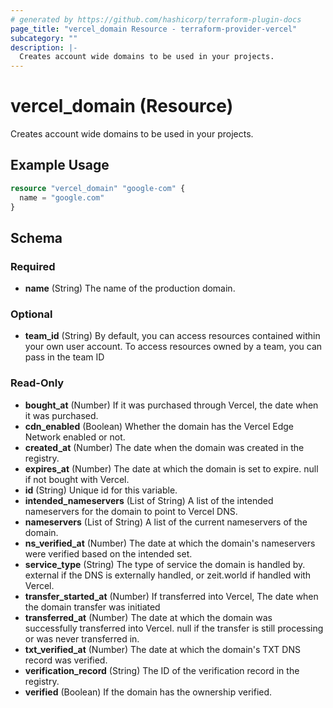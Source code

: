 ```yaml
---
# generated by https://github.com/hashicorp/terraform-plugin-docs
page_title: "vercel_domain Resource - terraform-provider-vercel"
subcategory: ""
description: |-
  Creates account wide domains to be used in your projects.
---
```


# vercel_domain (Resource)

Creates account wide domains to be used in your projects.

## Example Usage

```terraform
resource "vercel_domain" "google-com" {
  name = "google.com"
}
```

<!-- schema generated by tfplugindocs -->
## Schema

### Required

- **name** (String) The name of the production domain.

### Optional

- **team_id** (String) By default, you can access resources contained within your own user account. To access resources owned by a team, you can pass in the team ID

### Read-Only

- **bought_at** (Number) If it was purchased through Vercel, the date when it was purchased.
- **cdn_enabled** (Boolean) Whether the domain has the Vercel Edge Network enabled or not.
- **created_at** (Number) The date when the domain was created in the registry.
- **expires_at** (Number) The date at which the domain is set to expire. null if not bought with Vercel.
- **id** (String) Unique id for this variable.
- **intended_nameservers** (List of String) A list of the intended nameservers for the domain to point to Vercel DNS.
- **nameservers** (List of String) A list of the current nameservers of the domain.
- **ns_verified_at** (Number) The date at which the domain's nameservers were verified based on the intended set.
- **service_type** (String) The type of service the domain is handled by. external if the DNS is externally handled, or zeit.world if handled with Vercel.
- **transfer_started_at** (Number) If transferred into Vercel, The date when the domain transfer was initiated
- **transferred_at** (Number) The date at which the domain was successfully transferred into Vercel. null if the transfer is still processing or was never transferred in.
- **txt_verified_at** (Number) The date at which the domain's TXT DNS record was verified.
- **verification_record** (String) The ID of the verification record in the registry.
- **verified** (Boolean) If the domain has the ownership verified.


